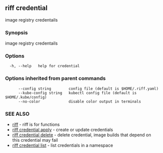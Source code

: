 ## riff credential

image registry credentails

### Synopsis

image registry credentails

### Options

```
  -h, --help   help for credential
```

### Options inherited from parent commands

```
      --config string        config file (default is $HOME/.riff.yaml)
      --kube-config string   kubectl config file (default is $HOME/.kube/config)
      --no-color             disable color output in terminals
```

### SEE ALSO

* [riff](riff.md)	 - riff is for functions
* [riff credential apply](riff_credential_apply.md)	 - create or update credentials
* [riff credential delete](riff_credential_delete.md)	 - delete credential, image builds that depend on this credential may fail
* [riff credential list](riff_credential_list.md)	 - list credentials in a namespace

